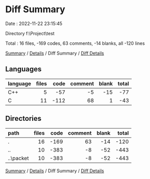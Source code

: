 # Diff Summary

Date : 2022-11-22 23:15:45

Directory f:\\Project\\test

Total : 16 files,  -169 codes, 63 comments, -14 blanks, all -120 lines

[Summary](results.md) / [Details](details.md) / Diff Summary / [Diff Details](diff-details.md)

## Languages
| language | files | code | comment | blank | total |
| :--- | ---: | ---: | ---: | ---: | ---: |
| C++ | 5 | -57 | -5 | -15 | -77 |
| C | 11 | -112 | 68 | 1 | -43 |

## Directories
| path | files | code | comment | blank | total |
| :--- | ---: | ---: | ---: | ---: | ---: |
| . | 16 | -169 | 63 | -14 | -120 |
| .. | 10 | -383 | -8 | -52 | -443 |
| ..\\packet | 10 | -383 | -8 | -52 | -443 |

[Summary](results.md) / [Details](details.md) / Diff Summary / [Diff Details](diff-details.md)
